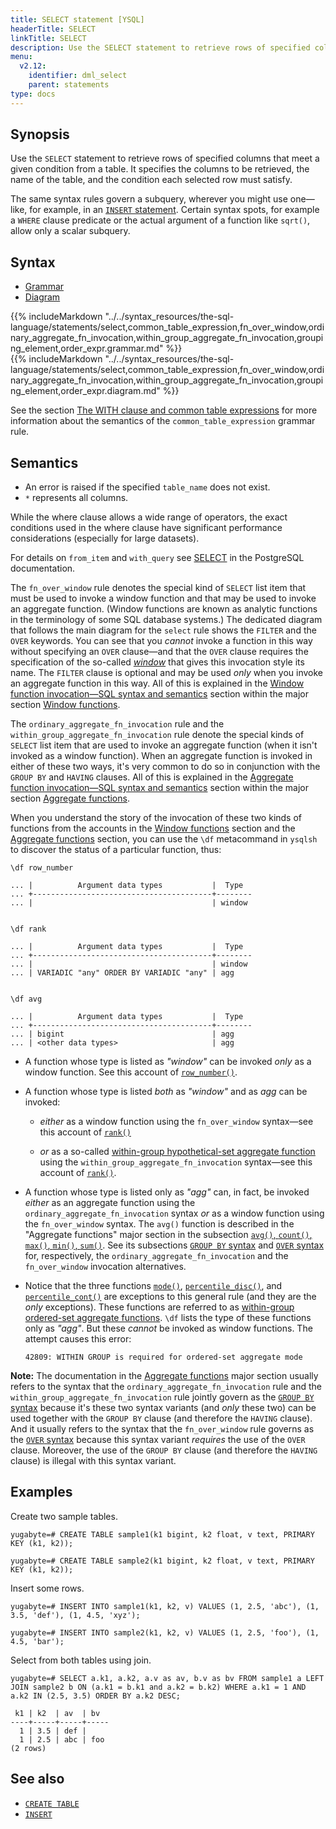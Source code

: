```yaml
---
title: SELECT statement [YSQL]
headerTitle: SELECT
linkTitle: SELECT
description: Use the SELECT statement to retrieve rows of specified columns that meet a given condition from a table.
menu:
  v2.12:
    identifier: dml_select
    parent: statements
type: docs
---
```


## Synopsis

Use the `SELECT` statement to retrieve rows of specified columns that meet a given condition from a table. It specifies the columns to be retrieved, the name of the table, and the condition each selected row must satisfy.

The same syntax rules govern a subquery, wherever you might use one—like, for example, in an [`INSERT` statement](../dml_insert/). Certain syntax spots, for example a `WHERE` clause predicate or the actual argument of a function like `sqrt()`, allow only a scalar subquery.

## Syntax

<ul class="nav nav-tabs nav-tabs-yb">
  <li >
    <a href="#grammar" class="nav-link active" id="grammar-tab" data-toggle="tab" role="tab" aria-controls="grammar" aria-selected="true">
      <i class="fas fa-file-alt" aria-hidden="true"></i>
      Grammar
    </a>
  </li>
  <li>
    <a href="#diagram" class="nav-link" id="diagram-tab" data-toggle="tab" role="tab" aria-controls="diagram" aria-selected="false">
      <i class="fas fa-project-diagram" aria-hidden="true"></i>
      Diagram
    </a>
  </li>
</ul>

<div class="tab-content">
  <div id="grammar" class="tab-pane fade show active" role="tabpanel" aria-labelledby="grammar-tab">
  {{% includeMarkdown "../../syntax_resources/the-sql-language/statements/select,common_table_expression,fn_over_window,ordinary_aggregate_fn_invocation,within_group_aggregate_fn_invocation,grouping_element,order_expr.grammar.md" %}}
  </div>
  <div id="diagram" class="tab-pane fade" role="tabpanel" aria-labelledby="diagram-tab">
  {{% includeMarkdown "../../syntax_resources/the-sql-language/statements/select,common_table_expression,fn_over_window,ordinary_aggregate_fn_invocation,within_group_aggregate_fn_invocation,grouping_element,order_expr.diagram.md" %}}
  </div>
</div>

See the section [The WITH clause and common table expressions](../../with-clause/) for more information about the semantics of the `common_table_expression` grammar rule.

## Semantics

- An error is raised if the specified `table_name` does not exist.
- `*` represents all columns.

While the where clause allows a wide range of operators, the exact conditions used in the where clause have significant performance considerations (especially for large datasets).

For details on `from_item` and `with_query` see [SELECT](https://www.postgresql.org/docs/10/static/sql-select.html) in the PostgreSQL documentation.

The `fn_over_window` rule denotes the special kind of `SELECT` list item that must be used to invoke a window function and that may be used to invoke an aggregate function. (Window functions are known as analytic functions in the terminology of some SQL database systems.) The dedicated diagram that follows the main diagram for the `select` rule shows the `FILTER` and the `OVER` keywords. You can see that you _cannot_ invoke a function in this way without specifying an `OVER` clause—and that the `OVER` clause requires the specification of the so-called [_window_](../../../exprs/window_functions/invocation-syntax-semantics/#the-window-definition-rule) that gives this invocation style its name. The `FILTER` clause is optional and may be used _only_ when you invoke an aggregate function in this way. All of this is explained in the [Window function invocation—SQL syntax and semantics](../../../exprs/window_functions/invocation-syntax-semantics/) section within the major section [Window functions](../../../exprs/window_functions/).

The `ordinary_aggregate_fn_invocation` rule and the `within_group_aggregate_fn_invocation` rule denote the special kinds of `SELECT` list item that are used to invoke an aggregate function (when it isn't invoked as a window function). When an aggregate function is invoked in either of these two ways, it's very common to do so in conjunction with the `GROUP BY` and `HAVING` clauses. All of this is explained in the [Aggregate function invocation—SQL syntax and semantics](../../../exprs/aggregate_functions/invocation-syntax-semantics/) section within the major section [Aggregate functions](../../../exprs/aggregate_functions/).

When you understand the story of the invocation of these two kinds of functions from the accounts in the [Window functions](../../../exprs/window_functions/) section and the [Aggregate functions](../../../exprs/aggregate_functions/) section, you can use the `\df` metacommand in `ysqlsh` to discover the status of a particular function, thus:

```
\df row_number

... |          Argument data types           |  Type
... +----------------------------------------+--------
... |                                        | window


\df rank

... |          Argument data types           |  Type
... +----------------------------------------+--------
... |                                        | window
... | VARIADIC "any" ORDER BY VARIADIC "any" | agg


\df avg

... |          Argument data types           |  Type
... +----------------------------------------+--------
... | bigint                                 | agg
... | <other data types>                     | agg
```

- A function whose type is listed as _"window"_ can be invoked _only_ as a window function. See this account of [`row_number()`](../../../exprs/window_functions/function-syntax-semantics/row-number-rank-dense-rank/#row-number).

- A function whose type is listed _both_ as _"window"_ and as _agg_ can be invoked:

  - _either_ as a window function using the `fn_over_window` syntax—see this account of [`rank()`](../../../exprs/window_functions/function-syntax-semantics/row-number-rank-dense-rank/#rank)

  - _or_ as a so-called [within-group hypothetical-set aggregate function](../../../exprs/aggregate_functions/function-syntax-semantics/#within-group-hypothetical-set-aggregate-functions) using the `within_group_aggregate_fn_invocation` syntax—see this account of [`rank()`](../../../exprs/aggregate_functions/function-syntax-semantics/rank-dense-rank-percent-rank-cume-dist/#rank).

- A function whose type is listed only as _"agg"_ can, in fact, be invoked _either_ as an aggregate function using the `ordinary_aggregate_fn_invocation` syntax _or_ as a window function using the `fn_over_window` syntax. The `avg()` function is described in the "Aggregate functions" major section in the subsection [`avg()`, `count()`, `max()`, `min()`, `sum()`](../../../exprs/aggregate_functions/function-syntax-semantics/avg-count-max-min-sum/). See its subsections [`GROUP BY` syntax](../../../exprs/aggregate_functions/function-syntax-semantics/avg-count-max-min-sum/#group-by-syntax) and [`OVER` syntax](../../../exprs/aggregate_functions/function-syntax-semantics/avg-count-max-min-sum/#over-syntax) for, respectively, the `ordinary_aggregate_fn_invocation` and the `fn_over_window` invocation alternatives.

- Notice that the three functions [`mode()`](../../../exprs/aggregate_functions/function-syntax-semantics/mode-percentile-disc-percentile-cont/#mode), [`percentile_disc()`](../../../exprs/aggregate_functions/function-syntax-semantics/mode-percentile-disc-percentile-cont/#percentile-disc-percentile-cont), and [`percentile_cont()`](../../../exprs/aggregate_functions/function-syntax-semantics/mode-percentile-disc-percentile-cont/#percentile-disc-percentile-cont) are exceptions to this general rule (and they are the _only_ exceptions). These functions are referred to as [within-group ordered-set aggregate functions](../../../exprs/aggregate_functions/function-syntax-semantics/#within-group-ordered-set-aggregate-functions). `\df` lists the type of these functions only as _"agg"_. But these _cannot_ be invoked as window functions. The attempt causes this error:

  ```
  42809: WITHIN GROUP is required for ordered-set aggregate mode
  ```

**Note:** The documentation in the [Aggregate functions](../../../exprs/aggregate_functions/) major section usually refers to the syntax that the `ordinary_aggregate_fn_invocation` rule and the `within_group_aggregate_fn_invocation` rule jointly govern as the [`GROUP BY` syntax](../../../exprs/aggregate_functions/function-syntax-semantics/avg-count-max-min-sum/#group-by-syntax) because it's these two syntax variants (and _only_ these two) can be used together with the `GROUP BY` clause (and therefore the `HAVING` clause). And it usually refers to the syntax that the `fn_over_window` rule governs as the [`OVER` syntax](../../../exprs/aggregate_functions/function-syntax-semantics/avg-count-max-min-sum/#over-syntax) because this syntax variant _requires_ the use of the `OVER` clause. Moreover, the use of the `GROUP BY` clause (and therefore the `HAVING` clause) is illegal with this syntax variant.

## Examples

Create two sample tables.

```plpgsql
yugabyte=# CREATE TABLE sample1(k1 bigint, k2 float, v text, PRIMARY KEY (k1, k2));
```

```plpgsql
yugabyte=# CREATE TABLE sample2(k1 bigint, k2 float, v text, PRIMARY KEY (k1, k2));
```

Insert some rows.

```plpgsql
yugabyte=# INSERT INTO sample1(k1, k2, v) VALUES (1, 2.5, 'abc'), (1, 3.5, 'def'), (1, 4.5, 'xyz');
```

```plpgsql
yugabyte=# INSERT INTO sample2(k1, k2, v) VALUES (1, 2.5, 'foo'), (1, 4.5, 'bar');
```

Select from both tables using join.

```plpgsql
yugabyte=# SELECT a.k1, a.k2, a.v as av, b.v as bv FROM sample1 a LEFT JOIN sample2 b ON (a.k1 = b.k1 and a.k2 = b.k2) WHERE a.k1 = 1 AND a.k2 IN (2.5, 3.5) ORDER BY a.k2 DESC;
```

```
 k1 | k2  | av  | bv
----+-----+-----+-----
  1 | 3.5 | def |
  1 | 2.5 | abc | foo
(2 rows)
```

## See also

- [`CREATE TABLE`](../ddl_create_table)
- [`INSERT`](../dml_insert)
